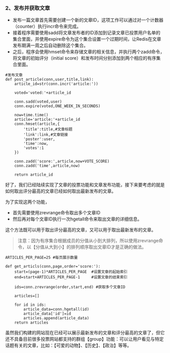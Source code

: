 ### 2、发布并获取文章

* 发布一篇文章首先需要创建一个新的文章ID，这项工作可以通过对一个计数器（counter）执行incr命令来完成。
* 接着程序需要使用sadd将文章发布者的ID添加到记录文章已投票用户名单的集合里面，并使用expire命令为这个集合设置一个过期时间，让Redis在文章发布期满一周之后自动删除这个集合。
* 之后，程序会使用hmset命令来存储文章的相关信息，并执行两个zadd命令，将文章的初始评分（initial score）和发布时间分别添加到两个相应的有序集合里面。

```
#发布文章
def post_article(conn,user,title,link):
    article_id=str(conn.incr('article:'))

    voted='voted:'+article_id

    conn.sadd(voted,user)
    conn.expire(voted,ONE_WEEK_IN_SECONDS)

    now=time.time()
    article='article:'+article_id
    conn.hmset(article,{
        'title':title,#文章标题
        'link':link,#文章链接
        'poster':user,
        'time':now,
        'votes':1
    })

    conn.zadd('score:',article,now+VOTE_SCORE)
    conn.zadd('time',article,now)

    return article_id
```

好了，我们已经陆续实现了文章的投票功能和文章发布功能，接下来要考虑的就是如何取出评分最高的文章已经如何取出最新发布的文章。

为了实现这两个功能，

* 首先需要使用zrevrange命令取出多个文章ID
* 然后再对每个文章ID执行一次hgetall命令来取出文章的详细信息。

这个方法既可以用于取出评分最高的文章，又可以用于取出最新发布的文章。

> 注意：因为有序集合根据成员的分值从小到大排列，所以使用zrevrange命令，以【分值从大到小】的排列顺序取出文章ID才是正确的做法。

```
ARTICLES_PER_PAGE=25 #每页展示数量

def get_articls(conn,page,order='score:'):
    start=(page-1)*ARTICLES_PER_PAGE  #设置文章的起始索引
    end=start+ARTICLES_PER_PAGE-1     #设置文章的结束索引

    ids=conn.zrevrange(order,start,end) #获取多个文章ID

    articles=[]

    for id in ids:
        article_data=conn.hgetall(id)
        article_data['id']=id
        articles.append(article_data)
    return articles
```

虽然我们构建的网站现在已经可以展示最新发布的文章和评分最高的文章了，但它还不具备目前很多投票网站都支持的群组【group】功能：可以让用户看见与特定话题有关的文章，比如：【可爱的动物】、【历史】、【政治】等等。

